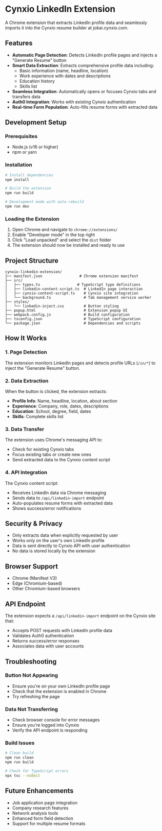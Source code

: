 # Cynxio LinkedIn Extension

A Chrome extension that extracts LinkedIn profile data and seamlessly imports it into the Cynxio resume builder at jobai.cynxio.com.

## Features

- **Automatic Page Detection**: Detects LinkedIn profile pages and injects a "Generate Resume" button
- **Smart Data Extraction**: Extracts comprehensive profile data including:
  - Basic information (name, headline, location)
  - Work experience with dates and descriptions
  - Education history
  - Skills list
- **Seamless Integration**: Automatically opens or focuses Cynxio tabs and transfers data
- **Auth0 Integration**: Works with existing Cynxio authentication
- **Real-time Form Population**: Auto-fills resume forms with extracted data

## Development Setup

### Prerequisites

- Node.js (v16 or higher)
- npm or yarn

### Installation

```bash
# Install dependencies
npm install

# Build the extension
npm run build

# Development mode with auto-rebuild
npm run dev
```

### Loading the Extension

1. Open Chrome and navigate to `chrome://extensions/`
2. Enable "Developer mode" in the top right
3. Click "Load unpacked" and select the `dist` folder
4. The extension should now be installed and ready to use

## Project Structure

```
cynxio-linkedin-extension/
├── manifest.json                 # Chrome extension manifest
├── src/
│   ├── types.ts                 # TypeScript type definitions
│   ├── linkedin-content-script.ts  # LinkedIn page interaction
│   ├── cynxio-content-script.ts    # Cynxio site integration
│   └── background.ts               # Tab management service worker
├── styles/
│   └── linkedin-inject.css         # Button styling
├── popup.html                      # Extension popup UI
├── webpack.config.js               # Build configuration
├── tsconfig.json                   # TypeScript configuration
└── package.json                    # Dependencies and scripts
```

## How It Works

### 1. Page Detection
The extension monitors LinkedIn pages and detects profile URLs (`/in/*`) to inject the "Generate Resume" button.

### 2. Data Extraction
When the button is clicked, the extension extracts:
- **Profile Info**: Name, headline, location, about section
- **Experience**: Company, role, dates, descriptions
- **Education**: School, degree, field, dates
- **Skills**: Complete skills list

### 3. Data Transfer
The extension uses Chrome's messaging API to:
- Check for existing Cynxio tabs
- Focus existing tabs or create new ones
- Send extracted data to the Cynxio content script

### 4. API Integration
The Cynxio content script:
- Receives LinkedIn data via Chrome messaging
- Sends data to `/api/linkedin-import` endpoint
- Auto-populates resume forms with extracted data
- Shows success/error notifications

## Security & Privacy

- Only extracts data when explicitly requested by user
- Works only on the user's own LinkedIn profile
- Data is sent directly to Cynxio API with user authentication
- No data is stored locally by the extension

## Browser Support

- Chrome (Manifest V3)
- Edge (Chromium-based)
- Other Chromium-based browsers

## API Endpoint

The extension expects a `/api/linkedin-import` endpoint on the Cynxio site that:
- Accepts POST requests with LinkedIn profile data
- Validates Auth0 authentication
- Returns success/error responses
- Associates data with user accounts

## Troubleshooting

### Button Not Appearing
- Ensure you're on your own LinkedIn profile page
- Check that the extension is enabled in Chrome
- Try refreshing the page

### Data Not Transferring
- Check browser console for error messages
- Ensure you're logged into Cynxio
- Verify the API endpoint is responding

### Build Issues
```bash
# Clean build
npm run clean
npm run build

# Check for TypeScript errors
npx tsc --noEmit
```

## Future Enhancements

- Job application page integration
- Company research features
- Network analysis tools
- Enhanced form field detection
- Support for multiple resume formats